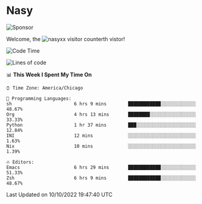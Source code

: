 # Nasy

<!--
<p align="center">
<img height="200" src="https://github-readme-stats.vercel.app/api?username=nasyxx&count_private=true&show_icons=true&theme=dracula&include_all_commits=true"/>
<img height="200" src="https://github-readme-stats.vercel.app/api/top-langs/?username=nasyxx&theme=dracula&hide=html,jupyter+notebook&count_private=true&show_icons=true"/>
</p>

  
----------------
-->

![Sponsor](https://img.shields.io/static/v1.svg?label=Sponsor&message=%E2%9D%A4&logo=GitHub&style=flat&color=pink)
 
Welcome, the ![nasyxx visitor counter](https://count.getloli.com/get/@nasyxx?theme=rule34)th vistor!
 
<!--START_SECTION:waka-->
![Code Time](http://img.shields.io/badge/Code%20Time-2%2C705%20hrs%2045%20mins-blue)

![Lines of code](https://img.shields.io/badge/From%20Hello%20World%20I%27ve%20Written-5%20Million%20lines%20of%20code-blue)

📊 **This Week I Spent My Time On** 

```text
⌚︎ Time Zone: America/Chicago

💬 Programming Languages: 
sh                       6 hrs 9 mins        ████████████░░░░░░░░░░░░░   48.67% 
Org                      4 hrs 13 mins       ████████░░░░░░░░░░░░░░░░░   33.33% 
Python                   1 hr 37 mins        ███░░░░░░░░░░░░░░░░░░░░░░   12.84% 
INI                      12 mins             ░░░░░░░░░░░░░░░░░░░░░░░░░   1.63% 
Nix                      10 mins             ░░░░░░░░░░░░░░░░░░░░░░░░░   1.39%

🔥 Editors: 
Emacs                    6 hrs 29 mins       ████████████░░░░░░░░░░░░░   51.33% 
Zsh                      6 hrs 9 mins        ████████████░░░░░░░░░░░░░   48.67%

```


 Last Updated on 10/10/2022 19:47:40 UTC
<!--END_SECTION:waka-->

<!-- ![visitors](https://visitor-badge.laobi.icu/badge?page_id=nasyxx.nasyxx) -->

